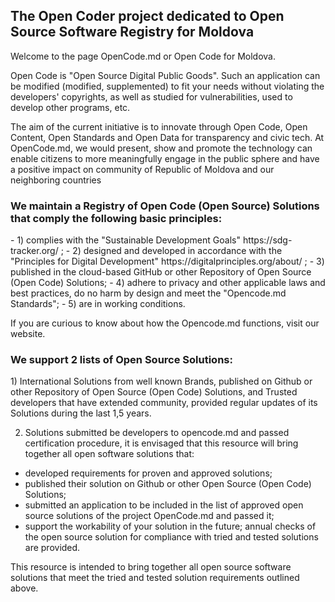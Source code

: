 <!--
**opencode-md/opencode-md** is a ✨ _special_ ✨ repository because its `README.md` (this file) appears on your GitHub profile.

Here are some ideas to get you started:

- 🔭 I’m currently working on ...
- 🌱 I’m currently learning ...
- 👯 I’m looking to collaborate on ...
- 🤔 I’m looking for help with ...
- 💬 Ask me about ...
- 📫 How to reach me: ...
- 😄 Pronouns: ...
- ⚡ Fun fact: ...
-->

<h2>The Open Coder project dedicated to Open Source Software Registry for Moldova </h2>
Welcome to the page OpenCode.md or Open Code for Moldova.

Open Code is "Open Source Digital Public Goods". Such an application can be modified (modified, supplemented) to fit your needs without violating the developers' copyrights, as well as studied for vulnerabilities, used to develop other programs, etc.

The aim of the current initiative is to innovate through Open Code, Open Content, Open Standards and Open Data for transparency and civic tech.
At OpenCode.md, we would present, show and promote the technology can enable citizens to more meaningfully engage in the public sphere and have a positive impact on community of Republic of Moldova and our neighboring countries

<h3>We maintain a Registry of Open Сode (Open Source) Solutions that comply the following basic principles:</h3>
- 1) complies with the "Sustainable Development Goals" https://sdg-tracker.org/ ;
- 2) designed and developed in accordance with the "Principles for Digital Development" https://digitalprinciples.org/about/ ;
- 3) published in the cloud-based GitHub or other Repository of Open Source (Open Code) Solutions;
- 4) adhere to privacy and other applicable laws and best practices, do no harm by design and meet the "Opencode.md Standards"; 
- 5) are in working conditions.

If you are curious to know about how the Opencode.md functions, visit our website.

<h3>We support 2 lists of Open Source Solutions:</h3>
1) International Solutions from well known Brands, published on Github or other Repository of Open Source (Open Code) Solutions, and Trusted developers that have extended community, provided regular updates of its Solutions during the last 1,5 years.

2) Solutions submitted be developers to opencode.md and passed certification procedure,
it is envisaged that this resource will bring together all open software solutions that:
- developed requirements for proven and approved solutions;
- published their solution on Github or other Open Source (Open Code) Solutions;
- submitted an application to be included in the list of approved open source solutions of the project OpenCode.md and passed it; 
- support the workability of your solution in the future;
annual checks of the open source solution for compliance with tried and tested solutions are provided.

This resource is intended to bring together all open source software solutions that meet the tried and tested solution requirements outlined above.
